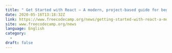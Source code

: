 ```yaml
---
title: " Get Started with React — A modern, project-based guide for beginners (including hooks!) "
date: 2020-05-16T13:18:32Z
link: https://www.freecodecamp.org/news/getting-started-with-react-a-modern-project-based-guide-for-beginners-including-hooks-2/?utm_medium=RSS&utm_source=news.12bit.vn
site: www.freecodecamp.org/news
language: English
category:
  -   
draft: false
---
```

